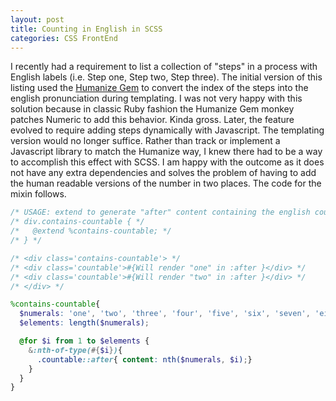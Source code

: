 ```yaml
---
layout: post
title: Counting in English in SCSS
categories: CSS FrontEnd
---
```

I recently had a requirement to list a collection of "steps" in a process with English labels (i.e. Step one, Step two, Step three). The initial version of this listing used the [Humanize Gem](https://github.com/radar/humanize) to convert the index of the steps into the english pronunciation during templating. I was not very happy with this solution because in classic Ruby fashion the Humanize Gem monkey patches Numeric to add this behavior. Kinda gross. Later, the feature evolved to require adding steps dynamically with Javascript. The templating version would no longer suffice. Rather than track or implement a Javascript library to match the Humanize way, I knew there had to be a way to accomplish this effect with SCSS. I am happy with the outcome as it does not have any extra dependencies and solves the problem of having to add the human readable versions of the number in two places. The code for the mixin follows.

~~~ scss
/* USAGE: extend to generate "after" content containing the english count of nested elements with class "countable" */
/* div.contains-countable { */
/*   @extend %contains-countable; */
/* } */

/* <div class='contains-countable'> */
/* <div class='countable'>#{Will render "one" in :after }</div> */
/* <div class='countable'>#{Will render "two" in :after }</div> */
/* </div> */

%contains-countable{
  $numerals: 'one', 'two', 'three', 'four', 'five', 'six', 'seven', 'eight', 'nine', 'ten', 'eleven', 'twelve', 'thirteen', 'fourteen', 'fifteen', 'sixteen', 'seventeen', 'eighteen', 'nineteen', 'twenty', 'twenty-one', 'twenty-two', 'twenty-three', 'twenty-four', 'twenty-five', 'twenty-six', 'twenty-seven', 'twenty-eight', 'twenty-nine', 'thirty', 'thirty-one', 'thirty-two', 'thirty-three', 'thirty-four', 'thirty-five', 'thirty-six', 'thirty-seven', 'thirty-eight', 'thirty-nine', 'forty', 'forty-one', 'forty-two', 'forty-three', 'forty-four', 'forty-five', 'forty-six', 'forty-seven', 'forty-eight', 'forty-nine', 'fifty', 'fifty-one', 'fifty-two', 'fifty-three', 'fifty-four', 'fifty-five', 'fifty-six', 'fifty-seven', 'fifty-eight', 'fifty-nine', 'sixty', 'sixty-one', 'sixty-two', 'sixty-three', 'sixty-four', 'sixty-five', 'sixty-six', 'sixty-seven', 'sixty-eight', 'sixty-nine', 'seventy', 'seventy-one', 'seventy-two', 'seventy-three', 'seventy-four', 'seventy-five', 'seventy-six', 'seventy-seven', 'seventy-eight', 'seventy-nine', 'eighty', 'eighty-one', 'eighty-two', 'eighty-three', 'eighty-four', 'eighty-five', 'eighty-six', 'eighty-seven', 'eighty-eight', 'eighty-nine', 'ninety', 'ninety-one', 'ninety-two', 'ninety-three', 'ninety-four', 'ninety-five', 'ninety-six', 'ninety-seven', 'ninety-eight', 'ninety-nine';
  $elements: length($numerals);

  @for $i from 1 to $elements {
    &:nth-of-type(#{$i}){
      .countable::after{ content: nth($numerals, $i);}
    }
  }
}

~~~
